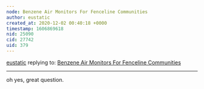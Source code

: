 ```yaml
---
node: Benzene Air Monitors For Fenceline Communities
author: eustatic
created_at: 2020-12-02 00:40:18 +0000
timestamp: 1606869618
nid: 25090
cid: 27742
uid: 379
---
```




[eustatic](../profile/eustatic) replying to: [Benzene Air Monitors For Fenceline Communities](../notes/MsSema/11-20-2020/benzene-air-monitors-for-fenceline-communities)

----
oh yes, great question.